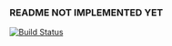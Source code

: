 ### README NOT IMPLEMENTED YET

[![Build Status](https://travis-ci.org/rifttech/wildfly-starter-archetype.svg?branch=master)](https://travis-ci.org/rifttech/wildfly-starter-archetype)